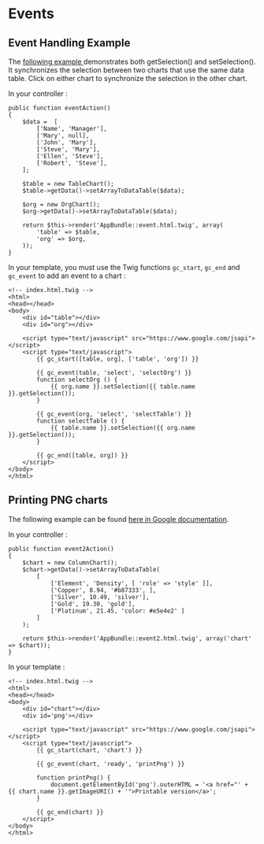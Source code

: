 # Events

## Event Handling Example 
The [following example ](https://developers.google.com/chart/interactive/docs/events#event-handling-example) demonstrates both getSelection() and setSelection(). It synchronizes the selection between two charts that use the same data table. Click on either chart to synchronize the selection in the other chart.

In your controller :
```
public function eventAction()
{
    $data =  [
        ['Name', 'Manager'],
        ['Mary', null],
        ['John', 'Mary'],
        ['Steve', 'Mary'],
        ['Ellen', 'Steve'],
        ['Robert', 'Steve'],
    ];

    $table = new TableChart();
    $table->getData()->setArrayToDataTable($data);

    $org = new OrgChart();
    $org->getData()->setArrayToDataTable($data);

    return $this->render('AppBundle::event.html.twig', array(
        'table' => $table,
        'org' => $org,
    ));
}
```

In your template, you must use the Twig functions `gc_start`, `gc_end` and `gc_event` to add an event to a chart :
```
<!-- index.html.twig -->
<html>
<head></head>
<body>
    <div id="table"></div>
    <div id="org"></div>
    
    <script type="text/javascript" src="https://www.google.com/jsapi"></script>
    <script type="text/javascript">
        {{ gc_start([table, org], ['table', 'org']) }}
    
        {{ gc_event(table, 'select', 'selectOrg') }}
        function selectOrg () {
            {{ org.name }}.setSelection({{ table.name }}.getSelection());
        }
    
        {{ gc_event(org, 'select', 'selectTable') }}
        function selectTable () {
            {{ table.name }}.setSelection({{ org.name }}.getSelection());
        }
    
        {{ gc_end([table, org]) }}
    </script>
</body>
</html>
```

## Printing PNG charts
The following example can be found [here in Google documentation](https://developers.google.com/chart/interactive/docs/printing#overview).

In your controller :
```
public function event2Action()
{
    $chart = new ColumnChart();
    $chart->getData()->setArrayToDataTable(
        [
            ['Element', 'Density', [ 'role' => 'style' ]],
            ['Copper', 8.94, '#b87333', ],
            ['Silver', 10.49, 'silver'],
            ['Gold', 19.30, 'gold'],
            ['Platinum', 21.45, 'color: #e5e4e2' ]
        ]
    );

    return $this->render('AppBundle::event2.html.twig', array('chart' => $chart));
}
```

In your template :
```
<!-- index.html.twig -->
<html>
<head></head>
<body>
    <div id="chart"></div>
    <div id='png'></div>
    
    <script type="text/javascript" src="https://www.google.com/jsapi"></script>
    <script type="text/javascript">
        {{ gc_start(chart, 'chart') }}
        
        {{ gc_event(chart, 'ready', 'printPng') }}
    
        function printPng() {
            document.getElementById('png').outerHTML = '<a href="' + {{ chart.name }}.getImageURI() + '">Printable version</a>';
        }
    
        {{ gc_end(chart) }}
    </script>
</body>
</html>
```
